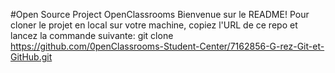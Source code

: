 #Open Source Project OpenClassrooms
Bienvenue sur le README!
Pour cloner le projet en local sur votre machine, copiez l'URL de ce repo et lancez la commande suivante:
git clone https://github.com/0penClassrooms-Student-Center/7162856-G-rez-Git-et-GitHub.git
